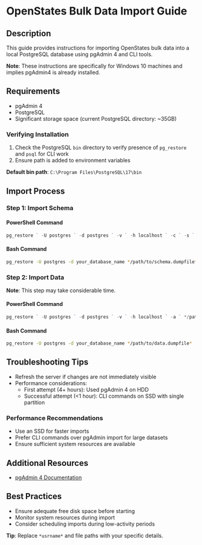 # OpenStates Bulk Data Import Guide

## Description
This guide provides instructions for importing OpenStates bulk data into a local PostgreSQL database using pgAdmin 4 and CLI tools.

**Note**: These instructions are specifically for Windows 10 machines and implies pgAdmin4 is already installed.

## Requirements
- pgAdmin 4
- PostgreSQL
- Significant storage space (current PostgreSQL directory: ~35GB)

### Verifying Installation
1. Check the PostgreSQL `bin` directory to verify presence of `pg_restore` and `psql` for CLI work 
2. Ensure path is added to environment variables

**Default bin path**: `C:\Program Files\PostgreSQL\17\bin`

## Import Process

### Step 1: Import Schema
#### PowerShell Command
```powershell
pg_restore ` -U postgres ` -d postgres ` -v ` -h localhost ` -c ` -s ` */path/to/schema.dumpfile*
```

#### Bash Command
```bash
pg_restore -U postgres -d your_database_name */path/to/schema.dumpfile*
```

### Step 2: Import Data
**Note**: This step may take considerable time.

#### PowerShell Command
```powershell
pg_restore ` -U postgres ` -d postgres ` -v ` -h localhost ` -a ` */path/to/data.dumpfile*
```

#### Bash Command
```bash
pg_restore -U postgres -d your_database_name */path/to/data.dumpfile*
```

## Troubleshooting Tips
- Refresh the server if changes are not immediately visible
- Performance considerations:
  - First attempt (4+ hours): Used pgAdmin 4 on HDD
  - Successful attempt (<1 hour): CLI commands on SSD with single partition

### Performance Recommendations
- Use an SSD for faster imports
- Prefer CLI commands over pgAdmin import for large datasets
- Ensure sufficient system resources are available

## Additional Resources
- [pgAdmin 4 Documentation](https://www.pgadmin.org/docs/)

## Best Practices
- Ensure adequate free disk space before starting
- Monitor system resources during import
- Consider scheduling imports during low-activity periods

**Tip**: Replace `*usrname*` and file paths with your specific details.
